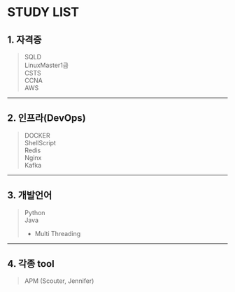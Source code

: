 # STUDY LIST   
## 1. 자격증   
> SQLD   
> LinuxMaster1급   
> CSTS   
> CCNA   
> AWS   
---
## 2. 인프라(DevOps)
> DOCKER   
> ShellScript   
> Redis   
> Nginx   
> Kafka     
---
## 3. 개발언어   
> Python   
> Java   
>    *  Multi Threading      

---
## 4. 각종 tool
> APM (Scouter, Jennifer)   
